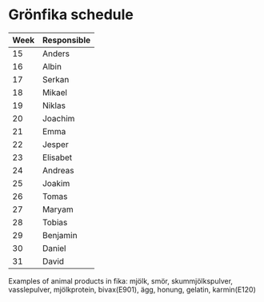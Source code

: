 # Grönfika schedule

| Week | Responsible |
| ---- | ----------- |
| 15   | Anders      |
| 16   | Albin       |
| 17   | Serkan      |
| 18   | Mikael      |
| 19   | Niklas      |
| 20   | Joachim     |
| 21   | Emma        |
| 22   | Jesper      |
| 23   | Elisabet    |
| 24   | Andreas     |
| 25   | Joakim      |
| 26   | Tomas       |
| 27   | Maryam      |
| 28   | Tobias      |
| 29   | Benjamin    |
| 30   | Daniel      |
| 31   | David       |

Examples of animal products in fika:
mjölk, smör, skummjölkspulver, vasslepulver, mjölkprotein, bivax(E901), ägg, honung, gelatin, karmin(E120)

